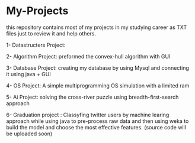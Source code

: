 # My-Projects
this repository contains most of my projects in my studying career as TXT files just to review it and help others.

1- Datastructers Project:  

2- Algorithm Project: preformed the convex-hull algorithm with GUI

3- Database Project: creating my database by using Mysql and connecting it using java + GUI 

4- OS Project: A simple multiprogramming OS simulation with a limited ram

5- Ai Project: solving the cross-river puzzle using breadth-first-search approach

6- Graduation project : Classyfing twitter users by machine learing approach while using java to pre-process raw data 
   and then using weka to build the model and choose the most effective features. (source code will be uploaded soon)
